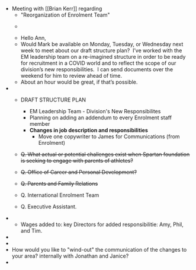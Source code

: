 - Meeting with [[Brian Kerr]] regarding 
    - "Reorganization of Enrolment Team"
    - >
    - Hello Ann,
    - Would Mark be available on Monday, Tuesday, or
Wednesday next week to meet about our draft structure plan?  I’ve worked
with the EM leadership team on a re-imagined structure in order to be ready for
recruitment in a COVID world and to reflect the scope of our division’s new
responsibilities.  I can send documents over the weekend for him to review
ahead of time.
    - About an hour would be great, if that’s possible.
- 
    - DRAFT STRUCTURE PLAN
        - EM Leadership Team - Division's New Responsibilites
        - Planning on adding an addendum to every Enrolment staff member
        - **Changes in job description and responsibilities**
            - Move one copywriter to James for Communications (from Enrolment)

    - ~~Q. What actual or potential challenges exist when Spartan foundation is seeking to engage with parents of athletes?~~
    - ~~Q. Office of Career and Personal Development?~~
    - ~~Q. Parents and Family Relations~~
    - Q. International Enrolment Team
    - Q. Executive Assistant. 
- 
    - Wages added to: key Directors for added responsibilitie: Amy, Phil, and Tim. 
- 
- 
- How would you like to "wind-out" the communication of the changes to your area? internally with Jonathan and Janice?
- 
